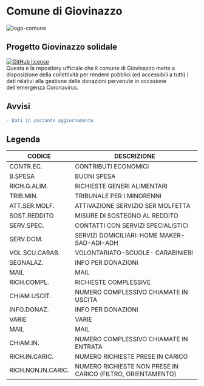 # Comune di Giovinazzo

![logo-comune](https://www.comune.giovinazzo.ba.it/images/logo_comune.png)

## Progetto Giovinazzo solidale
[![GitHub license](https://img.shields.io/badge/License-Creative%20Commons%20Attribution%204.0%20International-blue)](https://raw.githubusercontent.com/ComuneGiovinazzo/GiovinazzoSolidale/master//LICENSE)<br>
Questa è la repository ufficiale che il comune di Giovinazzo mette a disposizione della collettività per rendere pubblici (ed accessibili a tutti) i dati relativi alla gestione delle donazioni pervenute in occasione dell'emergenza Coronavirus.

## Avvisi
```diff
- Dati in costante aggiornamento
```

## Legenda

| CODICE | DESCRIZIONE |
| ------ | ----------- |
|	CONTR.EC.	 | 	CONTRIBUTI ECONOMICI	|
|	B.SPESA	 | 	BUONI SPESA	|
|	RICH.G.ALIM.	 | 	RICHIESTE GENERI ALIMENTARI	|
|	TRIB.MIN.	 | 	TRIBUNALE PER I MINORENNI	|
|	ATT.SER.MOLF.	 | 	ATTIVAZIONE SERVIZIO SER MOLFETTA	|
|	SOST.REDDITO	 | 	MISURE DI SOSTEGNO AL REDDITO	|
|	SERV.SPEC.	 | 	CONTATTI CON SERVIZI SPECIALISTICI	|
|	SERV.DOM.	 | 	SERVIZI DOMICILIARI: HOME MAKER-SAD-ADI-ADH	|
|	VOL.SCU.CARAB.	 | 	VOLONTARIATO-SCUOLE- CARABINIERI	|
|	SEGNALAZ.	 | 	INFO PER DONAZIONI	|
|	MAIL	 | 	MAIL	|
|	RICH.COMPL.	 | 	RICHIESTE COMPLESSIVE	|
|	CHIAM.USCIT.	 | 	NUMERO COMPLESSIVO CHIAMATE IN USCITA	|
|	INFO.DONAZ.	 | 	INFO PER DONAZIONI	|
|	VARIE	 | 	VARIE	|
|	MAIL	 | 	MAIL	|
|	CHIAM.IN.	 | 	NUMERO COMPLESSIVO CHIAMATE IN ENTRATA	|
|	RICH.IN.CARIC.	 | 	NUMERO RICHIESTE PRESE IN CARICO	|
|	RICH.NON.IN.CARIC.	 | 	NUMERO RICHIESTE NON PRESE IN CARICO (FILTRO, ORIENTAMENTO)	|


